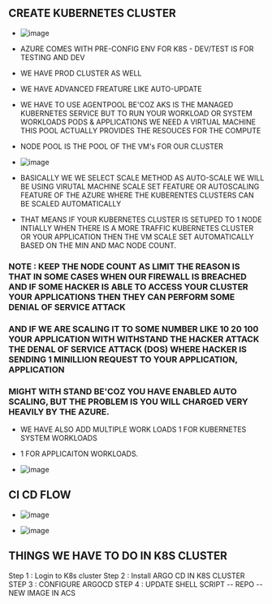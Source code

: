 ## CREATE KUBERNETES CLUSTER



- ![image](https://github.com/pavankumar0077/Azure-zero-to-hero/assets/40380941/7eab7754-66a9-41e6-9a4b-5bb1e4caab42)
- AZURE COMES WITH PRE-CONFIG ENV FOR K8S - DEV/TEST IS FOR TESTING AND DEV
- WE HAVE PROD CLUSTER AS WELL
- WE HAVE ADVANCED FREATURE LIKE AUTO-UPDATE
- WE HAVE TO USE AGENTPOOL BE'COZ AKS IS THE MANAGED KUBERNETES SERVICE BUT TO RUN YOUR WORKLOAD OR SYSTEM WORKLOADS PODS & APPLICATIONS WE NEED A VIRTUAL MACHINE THIS POOL ACTUALLY PROVIDES THE RESOUCES FOR THE COMPUTE
- NODE POOL IS THE POOL OF THE VM's FOR OUR CLUSTER

- ![image](https://github.com/pavankumar0077/Azure-zero-to-hero/assets/40380941/4fd4b94b-b70f-48d7-af8b-a0ed25aa0af4)

- BASICALLY WE WE SELECT SCALE METHOD AS AUTO-SCALE WE WILL BE USING VIRUTAL MACHINE SCALE SET FEATURE OR AUTOSCALING FEATURE OF THE AZURE WHERE THE KUBERENTES CLUSTERS CAN BE SCALED AUTOMATICALLY
- THAT MEANS IF YOUR KUBERNETES CLUSTER IS SETUPED TO 1 NODE INTIALLY WHEN THERE IS A MORE TRAFFIC KUBERNETES CLUSTER OR YOUR APPLICATION THEN THE VM SCALE SET AUTOMATICALLY BASED ON THE MIN AND MAC NODE COUNT.

### NOTE : KEEP THE NODE COUNT AS LIMIT THE REASON IS THAT IN SOME CASES WHEN OUR FIREWALL IS BREACHED AND IF SOME HACKER IS ABLE TO ACCESS YOUR CLUSTER YOUR APPLICATIONS THEN THEY CAN PERFORM SOME DENIAL OF SERVICE ATTACK 
### AND IF WE ARE SCALING IT TO SOME NUMBER LIKE 10 20 100 YOUR APPLICATION WITH WITHSTAND THE HACKER ATTACK THE DENAL OF SERVICE ATTACK (DOS) WHERE HACKER IS SENDING 1 MINILLION REQUEST TO YOUR APPLICATION, APPLICATION 
### MIGHT WITH STAND BE'COZ YOU HAVE ENABLED AUTO SCALING, BUT THE PROBLEM IS YOU WILL CHARGED VERY HEAVILY BY THE AZURE.

- WE HAVE ALSO ADD MULTIPLE WORK LOADS 1 FOR KUBERNETES SYSTEM WORKLOADS
- 1 FOR APPLICAITON WORKLOADS.


- ![image](https://github.com/pavankumar0077/Azure-zero-to-hero/assets/40380941/9dd21bc8-dffd-4010-b508-77511cd819d9)

CI CD FLOW
--

- ![image](https://github.com/pavankumar0077/Azure-zero-to-hero/assets/40380941/c9549776-700e-4e22-8c95-8ab237829765)


- ![image](https://github.com/pavankumar0077/Azure-zero-to-hero/assets/40380941/3186f5d4-c2c5-4041-9f74-576998d6c0fb)

THINGS WE HAVE TO DO IN K8S CLUSTER
--
Step 1 : Login to K8s cluster
Step 2 : Install ARGO CD IN K8S CLUSTER
STEP 3 : CONFIGURE ARGOCD
STEP 4 : UPDATE SHELL SCRIPT -- REPO -- NEW IMAGE IN ACS



